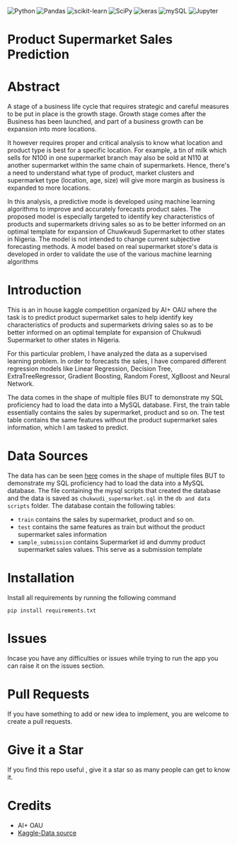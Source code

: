 

[//]: # (I must include tools section and add tools images, check proper README design tutorial)
[//]: # (images and style from https://simpleicons.org/)
![Python](https://img.shields.io/badge/Python-3.8-blueviolet?style=for-the-badge&logo=python)
![Pandas](https://img.shields.io/badge/pandas-1.4.3-150458?style=for-the-badge&logo=pandas)
![scikit-learn](https://img.shields.io/badge/scikitlearn-0.24.1-F7931E?style=for-the-badge&logo=scikitlearn)
![SciPy](https://img.shields.io/badge/scikitlearn-0.12.2-8CAAE6?style=for-the-badge&logo=scipy)
![keras](https://img.shields.io/badge/Keras-2.9.0-43B02A?style=for-the-badge&logo=keras)
![mySQL](https://img.shields.io/badge/mysql-2B2B2B?style=for-the-badge&logo=mysql)
![Jupyter](https://img.shields.io/badge/jupyter-2B2B2B?style=for-the-badge&logo=jupyter)

# Product Supermarket Sales Prediction

# Abstract
A stage of a business life cycle that requires strategic and careful measures to be put in place is the growth stage. Growth stage comes after the Business has been launched, and part of a business growth can be expansion into more locations.

It however requires proper and critical analysis to know what location and product type is best for a specific location. For example, a tin of milk which sells for N100 in one supermarket branch may also be sold at N110 at another supermarket within the same chain of supermarkets. Hence, there's a need to understand what type of product, market clusters and supermarket type (location, age, size) will give more margin as business is expanded to more locations.

In this analysis, a predictive mode is developed using machine learning algorithms to improve and accurately forecasts product sales. The proposed model is especially targeted to identify key characteristics of products and supermarkets driving sales so as to be better informed on an optimal template for expansion of Chuwkwudi Supermarket to other states in Nigeria. The model is not intended to change current subjective forecasting methods. A model based on real supermarket store's data is developed in order to validate the use of the various machine learning algorithms

# Introduction
This is an in house kaggle competition organized by AI+ OAU where the task is to predict product supermarket sales to help identify key characteristics of products and supermarkets driving sales so as to be better informed on an optimal template for expansion of Chukwudi Supermarket to other states in Nigeria.

For this particular problem, I have analyzed the data as a supervised learning problem. In order to forecasts the sales, I have compared different regression models like Linear Regression, Decision Tree, ExtraTreeRegressor, Gradient Boosting, Random Forest, XgBoost and Neural Network.

The data comes in the shape of multiple files BUT to demonstrate my SQL proficiency had to load the data into a MySQL database. First, the train table essentially contains the sales by supermarket, product and so on. The test table contains the same features without the product supermarket sales information, which I am tasked to predict.

# Data Sources
The data has can be seen [here](https://www.kaggle.com/competitions/dsn-ai-oau-july-challenge/data) comes in the shape of multiple files BUT to demonstrate my SQL proficiency had to load the data into a MySQL database. 
The file containing the mysql scripts that created the database and the data is saved as `chukwudi_supermarket.sql` in the `db and data scripts` folder.
The database contain the following tables:
- `train` contains the sales by supermarket, product and so on.
- `test` contains the same features as train but without the product supermarket sales information
- `sample_submission` contains Supermarket id and dummy product supermarket sales values. This serve as a submission template

# Installation
Install all requirements by running the following command
```
pip install requirements.txt
```

# Issues
Incase you have any difficulties or issues while trying to run the app you can raise it on the issues section.

# Pull Requests
If you have something to add or new idea to implement, you are welcome to create a pull requests.

# Give it a Star
If you find this repo useful , give it a star so as many people can get to know it.

# Credits
* AI+ OAU
* [Kaggle-Data source](https://www.kaggle.com/competitions/dsn-ai-oau-july-challenge/data)